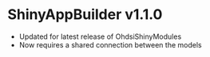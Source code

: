 ShinyAppBuilder v1.1.0
========================
- Updated for latest release of OhdsiShinyModules
- Now requires a shared connection between the models